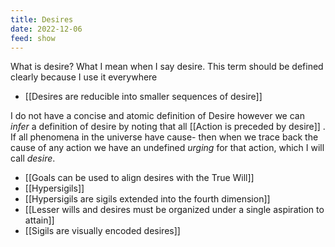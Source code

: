 ```yaml
---
title: Desires
date: 2022-12-06
feed: show
---
```


What is desire?
What I mean when I say desire. This term should be defined clearly because I use it everywhere
- [[Desires are reducible into smaller sequences of desire]]

I do not have a concise and atomic definition of Desire however we can *infer* a definition of desire by noting that all [[Action is preceded by desire]] . If all phenomena in the universe have cause- then when we trace back the cause of any action we have an undefined *urging* for that action, which I will call *desire*. 

- [[Goals can be used to align desires with the True Will]]
- [[Hypersigils]]
- [[Hypersigils are sigils extended into the fourth dimension]]
- [[Lesser wills and desires must be organized under a single aspiration to attain]]
- [[Sigils are visually encoded desires]]